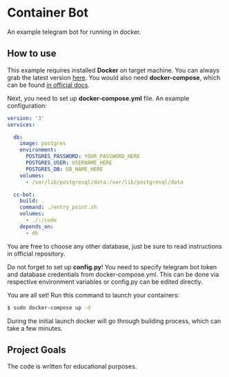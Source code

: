 # Container Bot

An example telegram bot for running in docker.

## How to use

This example requires installed **Docker** on target machine. You can always grab the latest version [here](https://get.docker.com/). You would also need **docker-compose**, which can be found [in official docs](https://docs.docker.com/compose/install/).

Next, you need to set up **docker-compose.yml** file. An example configuration:

```yml
version: '3'
services:

  db:
    image: postgres
    environment:
      POSTGRES_PASSWORD: YOUR_PASSWORD_HERE
      POSTGRES_USER: USERNAME_HERE
      POSTGRES_DB: DB_NAME_HERE
    volumes:
      - /var/lib/postgresql/data:/var/lib/postgresql/data

  cc-bot:
    build: .
    command: ./entry_point.sh
    volumes:
      - ./:/code
    depends_on:
      - db

```
You are free to choose any other database, just be sure to read instructions in official repository.

Do not forget to set up **config.py**! You need to specify telegram bot token and database credentials from docker-compose.yml. This can be done via respective environment variables or config.py can be edited directly.

You are all set! Run this command to launch your containers:
```bash
$ sudo docker-compose up -d
```

During the initial launch docker will go through building process, which can take a few minutes.

## Project Goals

The code is written for educational purposes.
